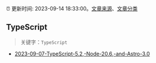 :alarm_clock: 更新时间: 2023-09-14 18:33:00。[文章来源](/README.md)、[文章分类](/TAGS.md)

## TypeScript


> 关键字：`TypeScript`



- [2023-09-07-TypeScript-5.2,-Node-20.6,-and-Astro-3.0](https://javascriptweekly.com/issues/653) 
